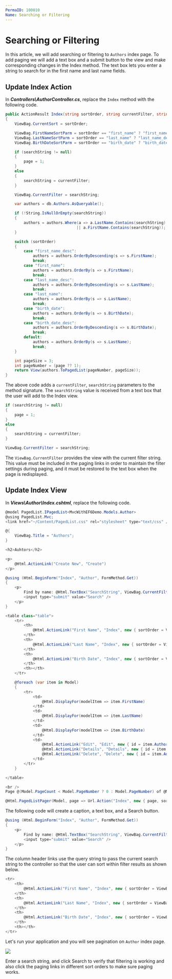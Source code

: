 ```yaml
---
PermaID: 100010
Name: Searching or Filtering
---
```


# Searching or Filtering

In this article, we will add searching or filtering to `Authors` index page. To add paging we will add a text box and a submit button to the view and make corresponding changes in the Index method. The text box lets you enter a string to search for in the first name and last name fields. 

## Update Index Action

In ***Controllers\AuthorController.cs***, replace the `Index` method with the following code.

```csharp
public ActionResult Index(string sortOrder, string currentFilter, string searchString, int? page)
{
    ViewBag.CurrentSort = sortOrder;

    ViewBag.FirstNameSortParm = sortOrder == "first_name" ? "first_name_desc" : "first_name";
    ViewBag.LastNameSortParm = sortOrder == "last_name" ? "last_name_desc" : "last_name";
    ViewBag.BirthDateSortParm = sortOrder == "birth_date" ? "birth_date_desc" : "birth_date";

    if (searchString != null)
    {
        page = 1;
    }
    else
    {
        searchString = currentFilter;
    }

    ViewBag.CurrentFilter = searchString;

    var authors = db.Authors.AsQueryable();

    if (!String.IsNullOrEmpty(searchString))
    {
        authors = authors.Where(a => a.LastName.Contains(searchString)
                               || a.FirstName.Contains(searchString));
    }

    switch (sortOrder)
    {                
        case "first_name_desc":
            authors = authors.OrderByDescending(s => s.FirstName);
            break;
        case "first_name":
            authors = authors.OrderBy(s => s.FirstName);
            break;
        case "last_name_desc":
            authors = authors.OrderByDescending(s => s.LastName);
            break;
        case "last_name":
            authors = authors.OrderBy(s => s.LastName);
            break;
        case "birth_date":
            authors = authors.OrderBy(s => s.BirthDate);
            break;
        case "birth_date_desc":
            authors = authors.OrderByDescending(s => s.BirthDate);
            break;
        default:
            authors = authors.OrderBy(s => s.LastName);
            break;
    }

    int pageSize = 3;
    int pageNumber = (page ?? 1);
    return View(authors.ToPagedList(pageNumber, pageSize));
}
```

The above code adds a `currentFilter`, `searchString` parameters to the method signature. The `searchString` value is received from a text box that the user will add to the Index view.

```csharp
if (searchString != null)
{
    page = 1;
}
else
{
    searchString = currentFilter;
}

ViewBag.CurrentFilter = searchString;
```

The `ViewBag.CurrentFilter` provides the view with the current filter string. This value must be included in the paging links in order to maintain the filter settings during paging, and it must be restored to the text box when the page is redisplayed.

## Update Index View

In ***Views\Author\Index.cshtml***, replace the following code. 

```csharp
@model PagedList.IPagedList<MvcWithEF6Demo.Models.Author>
@using PagedList.Mvc;
<link href="~/Content/PagedList.css" rel="stylesheet" type="text/css" />

@{
    ViewBag.Title = "Authors";
}

<h2>Auhtors</h2>

<p>
    @Html.ActionLink("Create New", "Create")
</p>

@using (Html.BeginForm("Index", "Author", FormMethod.Get))
{
    <p>
        Find by name: @Html.TextBox("SearchString", ViewBag.CurrentFilter as string)
        <input type="submit" value="Search" />
    </p>
}

<table class="table">
    <tr>
        <th>
            @Html.ActionLink("First Name", "Index", new { sortOrder = ViewBag.FirstNameSortParm, currentFilter = ViewBag.CurrentFilter })
        </th>
        <th>
            @Html.ActionLink("Last Name", "Index", new { sortOrder = ViewBag.LastNameSortParm, currentFilter = ViewBag.CurrentFilter })
        </th>
        <th>
            @Html.ActionLink("Birth Date", "Index", new { sortOrder = ViewBag.BirthDateSortParm, currentFilter = ViewBag.CurrentFilter })
        </th>
        <th></th>
    </tr>

    @foreach (var item in Model)
    {
        <tr>
            <td>
                @Html.DisplayFor(modelItem => item.FirstName)
            </td>
            <td>
                @Html.DisplayFor(modelItem => item.LastName)
            </td>
            <td>
                @Html.DisplayFor(modelItem => item.BirthDate)
            </td>
            <td>
                @Html.ActionLink("Edit", "Edit", new { id = item.AuthorId }) |
                @Html.ActionLink("Details", "Details", new { id = item.AuthorId }) |
                @Html.ActionLink("Delete", "Delete", new { id = item.AuthorId })
            </td>
        </tr>
    }

</table>

<br />
Page @(Model.PageCount < Model.PageNumber ? 0 : Model.PageNumber) of @Model.PageCount

@Html.PagedListPager(Model, page => Url.Action("Index", new { page, sortOrder = ViewBag.CurrentSort, currentFilter = ViewBag.CurrentFilter }))
```

The following code will create a caption, a text box, and a Search button.

```csharp
@using (Html.BeginForm("Index", "Author", FormMethod.Get))
{
    <p>
        Find by name: @Html.TextBox("SearchString", ViewBag.CurrentFilter as string)
        <input type="submit" value="Search" />
    </p>
}
```

The column header links use the query string to pass the current search string to the controller so that the user can sort within filter results as shown below.

```csharp
<tr>
    <th>
        @Html.ActionLink("First Name", "Index", new { sortOrder = ViewBag.FirstNameSortParm, currentFilter = ViewBag.CurrentFilter })
    </th>
    <th>
        @Html.ActionLink("Last Name", "Index", new { sortOrder = ViewBag.LastNameSortParm, currentFilter = ViewBag.CurrentFilter })
    </th>
    <th>
        @Html.ActionLink("Birth Date", "Index", new { sortOrder = ViewBag.BirthDateSortParm, currentFilter = ViewBag.CurrentFilter })
    </th>
    <th></th>
</tr>
```

Let's run your application and you will see pagination on `Author` index page.

<img src="https://raw.githubusercontent.com/zzzprojects/learn-orm/master/mvc-with-entity-framework-6/images/searching-or-filtering-1.png">

Enter a search string, and click Search to verify that filtering is working and also click the paging links in different sort orders to make sure paging works.